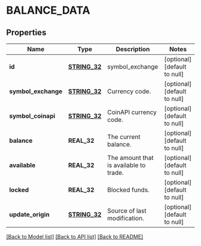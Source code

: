 # BALANCE_DATA

## Properties
Name | Type | Description | Notes
------------ | ------------- | ------------- | -------------
**id** | [**STRING_32**](STRING_32.md) | symbol_exchange | [optional] [default to null]
**symbol_exchange** | [**STRING_32**](STRING_32.md) | Currency code. | [optional] [default to null]
**symbol_coinapi** | [**STRING_32**](STRING_32.md) | CoinAPI currency code. | [optional] [default to null]
**balance** | **REAL_32** | The current balance. | [optional] [default to null]
**available** | **REAL_32** | The amount that is available to trade. | [optional] [default to null]
**locked** | **REAL_32** | Blocked funds. | [optional] [default to null]
**update_origin** | [**STRING_32**](STRING_32.md) | Source of last modification.  | [optional] [default to null]

[[Back to Model list]](../README.md#documentation-for-models) [[Back to API list]](../README.md#documentation-for-api-endpoints) [[Back to README]](../README.md)


